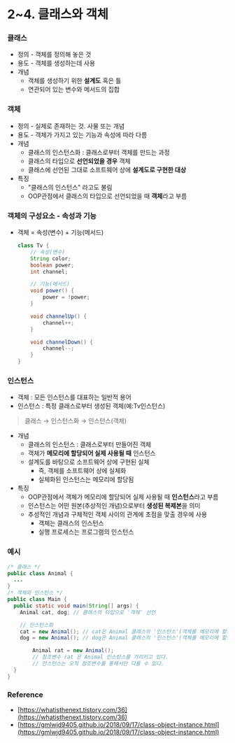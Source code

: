 # 2~4. 클래스와 객체

### 클래스

- 정의 - 객체를 정의해 놓은 것
- 용도 - 객체를 생성하는데 사용
- 개념
    - 객체를 생성하기 위한 **설계도** 혹은 틀
    - 연관되어 있는 변수와 메서드의 집합

### 객체

- 정의 - 실제로 존재하는 것. 사물 또는 개념
- 용도 - 객체가 가지고 있는 기능과 속성에 따라 다름
- 개념
    - 클래스의 인스턴스화 : 클래스로부터 객체를 만드는 과정
    - 클래스의 타입으로 **선언되었을 경우** 객체
    - 클래스에 선언된 그대로 소프트웨어 상에 **설계도로 구현한 대상**
- 특징
    - "클래스의 인스턴스" 라고도 불림
    - OOP관점에서 클래스의 타입으로 선언되었을 때 **객체**라고 부름

### 객체의 구성요소 - 속성과 기능

- 객체 = 속성(변수) + 기능(메서드)
    
    ```java
    class Tv {
    	// 속성(변수)
    	String color;
    	boolean power;
    	int channel;
    
    	// 기능(메서드)
    	void power() {
    		power = !power;
    	}
    
    	void channelUp() {
    		channel++;
    	}
    
    	void channelDown() {
    		channel--;
    	}
    }
    ```
    

### 인스턴스

- 객체 : 모든 인스턴스를 대표하는 일반적 용어
- 인스턴스 : 특정 클래스로부터 생성된 객체(예:Tv인스턴스)

> 클래스 → 인스턴스화 → 인스턴스(객체)
> 
- 개념
    - 클래스의 인스턴스 : 클래스로부터 만들어진 객체
    - 객체가 **메모리에 할당되어 실제 사용될 때** 인스턴스
    - 설계도를 바탕으로 소프트웨어 상에 구현된 실체
        - 즉, 객체를 소프트웨어 상에 실체화
        - 실체화된 인스턴스는 메모리에 할당됨
- 특징
    - OOP관점에서 객체가 메모리에 할당되어 실제 사용될 때 **인스턴스**라고 부름
    - 인스턴스는 어떤 원본(추상적인 개념)으로부터 **생성된 복제본**을 의미
    - 추성적인 개념과 구체적인 객체 사이의 관계에 초점을 맞출 경우에 사용
        - 객체는 클래스의 인스턴스
        - 실행 프로세스는 프로그램의 인스턴스

### 예시

```java
/* 클래스 */
public class Animal {
  ...
}
/* 객체와 인스턴스 */
public class Main {
  public static void main(String[] args) {
    Animal cat, dog; // 클래스의 타입으로 '객체' 선언

    // 인스턴스화
    cat = new Animal(); // cat은 Animal 클래스의 '인스턴스'(객체를 메모리에 할당)
    dog = new Animal(); // dog은 Animal 클래스의 '인스턴스'(객체를 메모리에 할당)

		Animal rat = new Animal();
		// 참조변수 rat 은 Animal 인스턴스를 가리키고 있다.
		// 인스턴스는 오직 참조변수를 통해서만 다룰 수 있다.
  }
}
```

### Reference

- [https://whatisthenext.tistory.com/36](https://whatisthenext.tistory.com/36)
- [https://gmlwjd9405.github.io/2018/09/17/class-object-instance.html](https://gmlwjd9405.github.io/2018/09/17/class-object-instance.html)